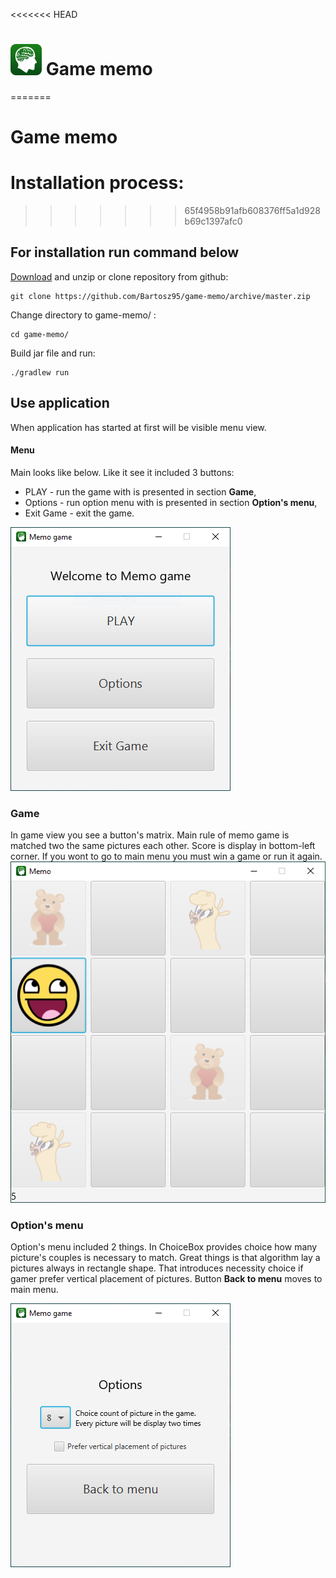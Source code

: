 <<<<<<< HEAD
# ![](src/main/resources/images/icon.png) Game memo 
=======
# Game memo
# Installation process:
>>>>>>> 65f4958b91afb608376ff5a1d928b69c1397afc0
## For installation run command below
 [Download](https://github.com/Bartosz95/game-memo/archive/master.zip) and unzip or clone repository from github:
```shell script
git clone https://github.com/Bartosz95/game-memo/archive/master.zip
```
Change directory to game-memo/ :
```shell script
cd game-memo/
```
Build jar file and run:
```shell script
./gradlew run
```
## Use application
When application has started at first will be visible menu view.
#### Menu
Main looks like below. Like it see it included 3 buttons: 
 * PLAY - run the game with is presented in section **Game**,
 * Options - run option menu with is presented in section **Option's menu**,
 * Exit Game - exit the game.
 
![](description-images/menu.PNG)

### Game
In game view you see a button's matrix. Main rule of memo game is matched two the same pictures each other. Score is display in bottom-left corner. If you wont to go to main menu you must win a game or run it again.
![](description-images/game.PNG)

### Option's menu
Option's menu included 2 things. In ChoiceBox provides choice how many picture's couples  is necessary to match. Great things is that algorithm lay a pictures always in rectangle shape. That introduces necessity choice if gamer prefer vertical placement of pictures. Button **Back to menu** moves to main menu.

![](description-images/options.PNG)